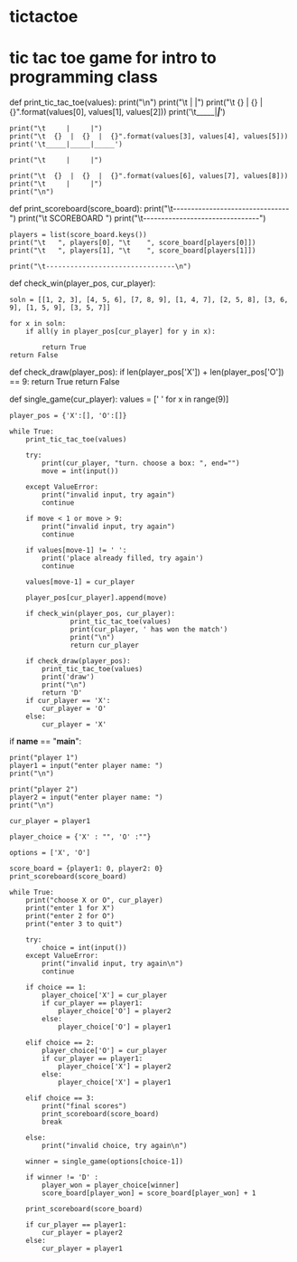 # tictactoe
# tic tac toe game for intro to programming class
def print_tic_tac_toe(values):
	print("\n")
	print("\t     |     |")
	print("\t  {}  |  {}  |  {}".format(values[0], values[1], values[2]))
	print('\t_____|_____|_____')

	print("\t     |     |")
	print("\t  {}  |  {}  |  {}".format(values[3], values[4], values[5]))
	print('\t_____|_____|_____')

	print("\t     |     |")

	print("\t  {}  |  {}  |  {}".format(values[6], values[7], values[8]))
	print("\t     |     |")
	print("\n")


def print_scoreboard(score_board):
	print("\t--------------------------------")
	print("\t       	   SCOREBOARD       ")
	print("\t--------------------------------")

	players = list(score_board.keys())
	print("\t   ", players[0], "\t    ", score_board[players[0]])
	print("\t   ", players[1], "\t    ", score_board[players[1]])

	print("\t--------------------------------\n")

def check_win(player_pos, cur_player):

	soln = [[1, 2, 3], [4, 5, 6], [7, 8, 9], [1, 4, 7], [2, 5, 8], [3, 6, 9], [1, 5, 9], [3, 5, 7]]

	for x in soln:
		if all(y in player_pos[cur_player] for y in x):

			return True
	return False		

def check_draw(player_pos):
	if len(player_pos['X']) + len(player_pos['O']) == 9:
		return True
	return False		

def single_game(cur_player):
    values = [' ' for x in range(9)]

    player_pos = {'X':[], 'O':[]}

    while True:
        print_tic_tac_toe(values)

        try:
            print(cur_player, "turn. choose a box: ", end="")
            move = int(input())

        except ValueError:
            print("invalid input, try again")
            continue

        if move < 1 or move > 9:
            print("invalid input, try again")
            continue

        if values[move-1] != ' ':
            print('place already filled, try again')
            continue

        values[move-1] = cur_player

        player_pos[cur_player].append(move)

        if check_win(player_pos, cur_player):
                   print_tic_tac_toe(values)
                   print(cur_player, ' has won the match')
                   print("\n")
                   return cur_player

        if check_draw(player_pos):
            print_tic_tac_toe(values)
            print('draw')
            print("\n")
            return 'D'
        if cur_player == 'X':
            cur_player = 'O'
        else:
            cur_player = 'X'

if __name__ == "__main__":

    print("player 1")
    player1 = input("enter player name: ")
    print("\n")

    print("player 2")
    player2 = input("enter player name: ")
    print("\n")

    cur_player = player1

    player_choice = {'X' : "", 'O' :""}

    options = ['X', 'O']

    score_board = {player1: 0, player2: 0}
    print_scoreboard(score_board)

    while True:
        print("choose X or O", cur_player)
        print("enter 1 for X")
        print("enter 2 for O")
        print("enter 3 to quit")

        try:
            choice = int(input())
        except ValueError:
            print("invalid input, try again\n")
            continue

        if choice == 1:
            player_choice['X'] = cur_player
            if cur_player == player1:
                player_choice['O'] = player2
            else:
                player_choice['O'] = player1

        elif choice == 2:
            player_choice['O'] = cur_player
            if cur_player == player1:
                player_choice['X'] = player2
            else:
                player_choice['X'] = player1

        elif choice == 3:
            print("final scores")
            print_scoreboard(score_board)
            break

        else:
            print("invalid choice, try again\n")

        winner = single_game(options[choice-1])

        if winner != 'D' :
            player_won = player_choice[winner]
            score_board[player_won] = score_board[player_won] + 1

        print_scoreboard(score_board)

        if cur_player == player1:
            cur_player = player2
        else:
            cur_player = player1
            
                   
